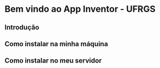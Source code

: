 # Bem vindo ao App Inventor - UFRGS

## Introdução

## Como instalar na minha máquina

## Como instalar no meu servidor